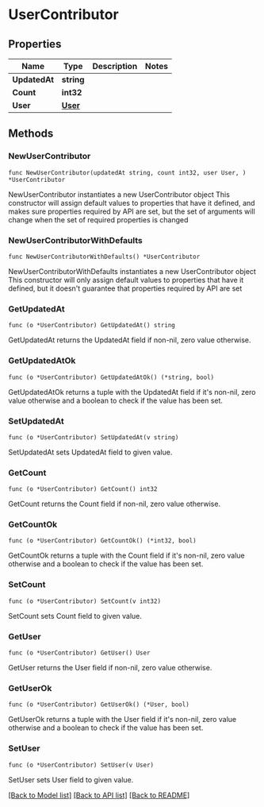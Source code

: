 # UserContributor

## Properties

Name | Type | Description | Notes
------------ | ------------- | ------------- | -------------
**UpdatedAt** | **string** |  | 
**Count** | **int32** |  | 
**User** | [**User**](User.md) |  | 

## Methods

### NewUserContributor

`func NewUserContributor(updatedAt string, count int32, user User, ) *UserContributor`

NewUserContributor instantiates a new UserContributor object
This constructor will assign default values to properties that have it defined,
and makes sure properties required by API are set, but the set of arguments
will change when the set of required properties is changed

### NewUserContributorWithDefaults

`func NewUserContributorWithDefaults() *UserContributor`

NewUserContributorWithDefaults instantiates a new UserContributor object
This constructor will only assign default values to properties that have it defined,
but it doesn't guarantee that properties required by API are set

### GetUpdatedAt

`func (o *UserContributor) GetUpdatedAt() string`

GetUpdatedAt returns the UpdatedAt field if non-nil, zero value otherwise.

### GetUpdatedAtOk

`func (o *UserContributor) GetUpdatedAtOk() (*string, bool)`

GetUpdatedAtOk returns a tuple with the UpdatedAt field if it's non-nil, zero value otherwise
and a boolean to check if the value has been set.

### SetUpdatedAt

`func (o *UserContributor) SetUpdatedAt(v string)`

SetUpdatedAt sets UpdatedAt field to given value.


### GetCount

`func (o *UserContributor) GetCount() int32`

GetCount returns the Count field if non-nil, zero value otherwise.

### GetCountOk

`func (o *UserContributor) GetCountOk() (*int32, bool)`

GetCountOk returns a tuple with the Count field if it's non-nil, zero value otherwise
and a boolean to check if the value has been set.

### SetCount

`func (o *UserContributor) SetCount(v int32)`

SetCount sets Count field to given value.


### GetUser

`func (o *UserContributor) GetUser() User`

GetUser returns the User field if non-nil, zero value otherwise.

### GetUserOk

`func (o *UserContributor) GetUserOk() (*User, bool)`

GetUserOk returns a tuple with the User field if it's non-nil, zero value otherwise
and a boolean to check if the value has been set.

### SetUser

`func (o *UserContributor) SetUser(v User)`

SetUser sets User field to given value.



[[Back to Model list]](../README.md#documentation-for-models) [[Back to API list]](../README.md#documentation-for-api-endpoints) [[Back to README]](../README.md)



